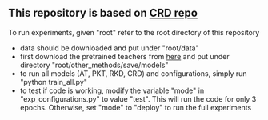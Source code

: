 **This repository is based on [CRD repo](https://github.com/HobbitLong/RepDistiller)**
---------------------------------------------------------------------------------------

To run experiments, given "root" refer to the root directory of this repository

- data should be downloaded and put under "root/data"
- first download the pretrained teachers from [here](https://drive.google.com/file/d/1UYvvRMEGu1fMY0emzPPGENSTr75keOlw/view?usp=sharing) and put under directory "root/other_methods/save/models"
- to run all models (AT, PKT, RKD, CRD) and configurations, simply run "python train_all.py"
- to test if code is working, modify the variable "mode" in "exp_configurations.py" to value "test". This will run the code for only 3 epochs. Otherwise, set "mode" to "deploy" to run the full experiments 
